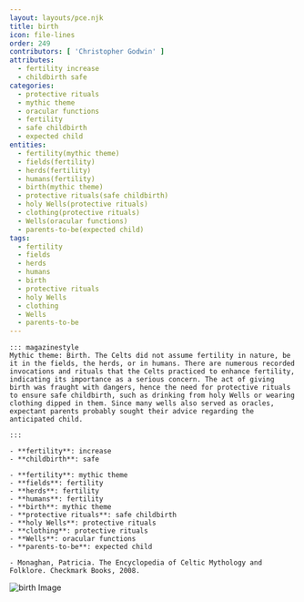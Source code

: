 ```yaml
---
layout: layouts/pce.njk
title: birth
icon: file-lines
order: 249
contributors: [ 'Christopher Godwin' ]
attributes:
  - fertility increase
  - childbirth safe
categories:
  - protective rituals
  - mythic theme
  - oracular functions
  - fertility
  - safe childbirth
  - expected child
entities:
  - fertility(mythic theme)
  - fields(fertility)
  - herds(fertility)
  - humans(fertility)
  - birth(mythic theme)
  - protective rituals(safe childbirth)
  - holy Wells(protective rituals)
  - clothing(protective rituals)
  - Wells(oracular functions)
  - parents-to-be(expected child)
tags:
  - fertility
  - fields
  - herds
  - humans
  - birth
  - protective rituals
  - holy Wells
  - clothing
  - Wells
  - parents-to-be
---
```

``` tab [group1:Info]
::: magazinestyle
Mythic theme: Birth. The Celts did not assume fertility in nature, be it in the fields, the herds, or in humans. There are numerous recorded invocations and rituals that the Celts practiced to enhance fertility, indicating its importance as a serious concern. The act of giving birth was fraught with dangers, hence the need for protective rituals to ensure safe childbirth, such as drinking from holy Wells or wearing clothing dipped in them. Since many wells also served as oracles, expectant parents probably sought their advice regarding the anticipated child.

:::
```
``` tab [group1:Attributes]
- **fertility**: increase
- **childbirth**: safe
```
``` tab [group1:Entities]
- **fertility**: mythic theme
- **fields**: fertility
- **herds**: fertility
- **humans**: fertility
- **birth**: mythic theme
- **protective rituals**: safe childbirth
- **holy Wells**: protective rituals
- **clothing**: protective rituals
- **Wells**: oracular functions
- **parents-to-be**: expected child
```
``` tab [group1:Sources]
- Monaghan, Patricia. The Encyclopedia of Celtic Mythology and Folklore. Checkmark Books, 2008.
```
![birth Image](['https://upload.wikimedia.org/wikipedia/commons/thumb/d/dd/Lambing_in_England_-10March2012_%282%29.jpg/1200px-Lambing_in_England_-10March2012_%282%29.jpg'])
